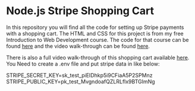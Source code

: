 # Node.js Stripe Shopping Cart

In this repository you will find all the code for setting up Stripe payments with a shopping cart. The HTML and CSS for this project is from my free Introduction to Web Development course. The code for that course can be found [here](https://github.com/WebDevSimplified/Introduction-to-Web-Development) and the video walk-through can be found [here](https://www.youtube.com/watch?v=HfTXHrWMGVY&list=PLZlA0Gpn_vH-cEDOofOujFIknfZZpIk3a).

There is also a full video walk-through of this shopping cart available [here](https://youtu.be/mI_-1tbIXQI).
You Need to create a .env file and put stripe data in like below:

STRIPE_SECRET_KEY=sk_test_piEIDhkp5i9CFiaA5P2SPMnz
STRIPE_PUBLIC_KEY=pk_test_MvgndoafQZLRLflx9BTGImNg
